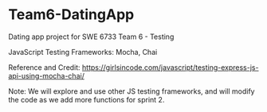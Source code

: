 # Team6-DatingApp
Dating app project for SWE 6733 Team 6 - Testing


JavaScript Testing Frameworks: Mocha, Chai

Reference and Credit: https://girlsincode.com/javascript/testing-express-js-api-using-mocha-chai/

Note: We will explore and use other JS testing frameworks, and will modify the code as we add more functions for sprint 2.
